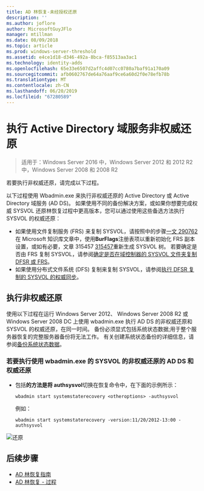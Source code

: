 ```yaml
---
title: AD 林恢复-未经授权还原
description: ''
ms.author: joflore
author: MicrosoftGuyJFlo
manager: mtillman
ms.date: 08/09/2018
ms.topic: article
ms.prod: windows-server-threshold
ms.assetid: e4ce1d18-d346-492a-8bca-f85513aa3ac1
ms.technology: identity-adds
ms.openlocfilehash: 65e33e6507d2affc4d07cc0780a7baf91a170a09
ms.sourcegitcommit: afb0602767de64a76aaf9ce6a60d2f0e78efb78b
ms.translationtype: MT
ms.contentlocale: zh-CN
ms.lasthandoff: 06/20/2019
ms.locfileid: "67280589"
---
```

# <a name="performing-a-nonauthoritative-restore-of-active-directory-domain-services"></a>执行 Active Directory 域服务非权威还原 

>适用于：Windows Server 2016 中，Windows Server 2012 和 2012 R2 中，Windows Server 2008 和 2008 R2

若要执行非权威还原，请完成以下过程。  
  
以下过程使用 Wbadmin.exe 来执行非权威还原的 Active Directory 或 Active Directory 域服务 (AD DS)。 如果使用不同的备份解决方案，或如果你想要完成权威 SYSVOL 还原林恢复过程中更高版本，您可以通过使用这些备选方法执行 SYSVOL 的权威还原：  
  
- 如果使用文件复制服务 (FRS) 来复制 SYSVOL，请按照中的步骤[一文 290762](https://go.microsoft.com/fwlink/?LinkId=148443)在 Microsoft 知识库文章中，使用**BurFlags**注册表项以重新初始化 FRS 副本设置，或如有必要，文章 315457 [315457](https://support.microsoft.com/kb/315457)重新生成 SYSVOL 树。 若要确定是否由 FRS 复制 SYSVOL，请参阅[确定是否在域控制器的 SYSVOL 文件夹复制 DFSR 或 FRS](https://msdn.microsoft.com/library/windows/desktop/cc507518.aspx#determining_whether_a_domain_controller_s_sysvol_folder_is_replicated_by_dfsr_or_frs)。  
- 如果使用分布式文件系统 (DFS) 复制来复制 SYSVOL，请参阅[执行 DFSR 复制的 SYSVOL 的权威同步](AD-Forest-Recovery-Authoritative-Recovery-SYSVOL.md)。  

## <a name="performing-a-nonauthoritative-restore"></a>执行非权威还原

使用以下过程在运行 Windows Server 2012、 Windows Server 2008 R2 或 Windows Server 2008 DC 上使用 wbadmin.exe 执行 AD DS 的非权威还原和 SYSVOL 的权威还原，在同一时间。 备份必须显式包括系统状态数据;用于整个服务器恢复的完整服务器备份将无法工作。 有关创建系统状态备份的详细信息，请参阅[备份系统状态数据](AD-Forest-Recovery-Backing-up-System-State.md)。  
  
### <a name="to-perform-a-nonauthoritative-restore-of-ad-ds-and-authoritative-restore-of-sysvol-using-wbadminexe"></a>若要执行使用 wbadmin.exe 的 SYSVOL 的非权威还原的 AD DS 和权威还原  
  
- 包括**的方法是将 authsysvol**切换在恢复命令中，在下面的示例所示：  

   ```  
   wbadmin start systemstaterecovery <otheroptions> -authsysvol  
   ```  

   例如：  

   ```  
   wbadmin start systemstaterecovery -version:11/20/2012-13:00 -authsysvol  
   ```  
  
![还原](media/AD-Forest-Recovery-Nonauthoritative-Restore/nonauth.png)

## <a name="next-steps"></a>后续步骤

- [AD 林恢复指南](AD-Forest-Recovery-Guide.md)
- [AD 林恢复 - 过程](AD-Forest-Recovery-Procedures.md)
